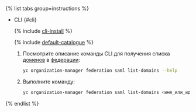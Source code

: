 {% list tabs group=instructions %}

- CLI {#cli}

  {% include [cli-install](../cli-install.md) %}

  {% include [default-catalogue](../default-catalogue.md) %}

  1. Посмотрите описание команды CLI для получения списка [доменов](../../organization/concepts/domains.md) в [федерации](../../organization/concepts/add-federation.md):

     ```bash
     yc organization-manager federation saml list-domains --help
     ```

  1. Выполните команду:

      ```bash
      yc organization-manager federation saml list-domains <имя_или_идентификатор_федерации>
      ```
      
{% endlist %}